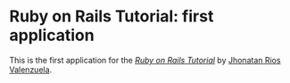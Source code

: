 # Ruby on Rails Tutorial: first application

This is the first application for the [*Ruby on Rails Tutorial*](http://railstutorial.org/) by [Jhonatan Rios Valenzuela](www.orsisperu.com).
